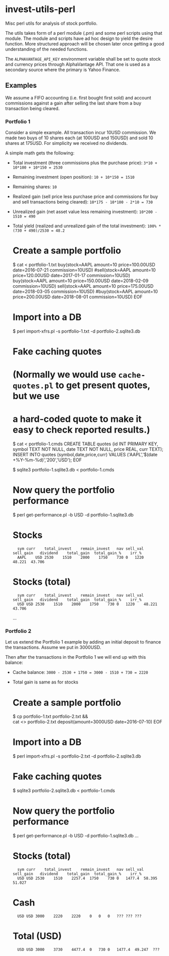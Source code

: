 # invest-utils-perl
Misc perl utils for analysis of stock portfolio.

The utils takes form of a perl module (.pm) and some perl scripts using that
module. The module and scripts have ad hoc design to yield the desire function.
More structured approach will be chosen later once getting a good understanding
of the needed functions.

The `ALPHAVANTAGE_API_KEY` environment variable shall be set to quote stock and
currency prices through AlphaVantage API. That one is used as a secondary source
where the primary is Yahoo Finance.

Examples
--------

We assume a FIFO accounting (i.e. first bought first sold) and account commissions
against a gain after selling the last share from a buy transaction being cleared.

### Portfolio 1 ###

Consider a simple example. All transaction incur 10USD commission. We made two
buys of 10 shares each (at 100USD and 150USD) and sold 10 shares at 175USD.
For simplicity we received no dividends.

A simple math gets the following:

- Total investment (three commissions plus the purchase price): `3*10 + 10*100 + 10*150 = 2530`
- Remaining investment (open position): `10 + 10*150 = 1510`
- Remaining shares: `10`
- Realized gain (sell price less purchase price and commissions for buy and sell transactions being cleared): `10*175 - 10*100 - 2*10 = 730`
- Unrealized gain (net asset value less remaining investment): `10*200 - 1510 = 490`
- Total yield (realized and unrealized gain of the total investment): `100% * (730 + 490)/2530 = 48.2`

    # Create a sample portfolio
    $ cat <<EOF > portfolio-1.txt
    buy(stock=AAPL amount=10 price=100.00USD date=2016-07-21 commission=10USD)
    #sell(stock=AAPL amount=10 price=120.00USD date=2017-01-17 commission=10USD)
    buy(stock=AAPL amount=10 price=150.00USD date=2018-02-09 commission=10USD)
    sell(stock=AAPL amount=10 price=175.00USD date=2018-03-05 commission=10USD)
    #buy(stock=AAPL amount=10 price=200.00USD date=2018-08-01 commission=10USD)
    EOF
    
    # Import into a DB
    $ perl import-xfrs.pl -s portfolio-1.txt -d portfolio-2.sqlite3.db
    
    # Fake caching quotes
    # (Normally we would use `cache-quotes.pl` to get present quotes, but we use
    # a hard-coded quote to make it easy to check reported results.)
    $ cat <<EOF > portfolio-1.cmds
    CREATE TABLE quotes (id INT PRIMARY KEY, symbol TEXT NOT NULL, date TEXT NOT NULL, price REAL, curr TEXT);
    INSERT INTO quotes (symbol,date,price,curr) VALUES ('AAPL','$(date +%Y-%m-%d)','200','USD');
    EOF
    
    $ sqlite3 portfolio-1.sqlite3.db < portfolio-1.cmds
    
    # Now query the portfolio performance
    $ perl get-performance.pl -b USD -d portfolio-1.sqlite3.db
    # Stocks
    	sym	curr	total_invest	remain_invest	nav	sell_val	sell_gain	dividend	total_gain	total_gain_%	irr_%
    	AAPL	USD	2530	1510	2000	1750	730	0	1220	48.221	43.706
    # Stocks (total)
    	sym	curr	total_invest	remain_invest	nav	sell_val	sell_gain	dividend	total_gain	total_gain_%	irr_%
    	USD	USD	2530	1510	2000	1750	730	0	1220	48.221	43.706
    ...

### Portfolio 2 ###

Let us extend the Portfolio 1 example by adding an initial deposit to finance
the transactions. Assume we put in 3000USD.

Then after the transactions in the Portfolio 1 we will end up with this balance:

- Cache balance: `3000 - 2530 + 1750 = 3000 - 1510 + 730 = 2220`
- Total gain is same as for stocks

    # Create a sample portfolio
    $ cp portfolio-1.txt portfolio-2.txt && \
    cat <<EOF >> portfolio-2.txt
    deposit(amount=3000USD date=2016-07-10)
    EOF
    
    # Import into a DB
    $ perl import-xfrs.pl -s portfolio-2.txt -d portfolio-2.sqlite3.db
    
    # Fake caching quotes
    $ sqlite3 portfolio-2.sqlite3.db < portfolio-1.cmds
    
    # Now query the portfolio performance
    $ perl get-performance.pl -b USD -d portfolio-1.sqlite3.db
    ...
    # Stocks (total)
    	sym	curr	total_invest	remain_invest	nav	sell_val	sell_gain	dividend	total_gain	total_gain_%	irr_%
    	USD	USD	2530	1510	2257.4	1750	730	0	1477.4	58.395	51.027
    # Cash
    	USD	USD	3000	2220	2220	0	0	0	???	???	???
    # Total (USD)
    	USD	USD	3000	3730	4477.4	0	730	0	1477.4	49.247	???
